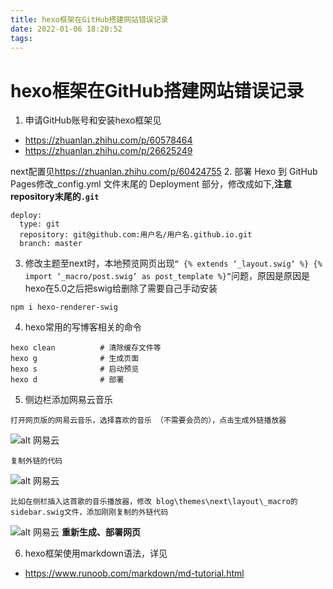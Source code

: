 ```yaml
---
title: hexo框架在GitHub搭建网站错误记录
date: 2022-01-06 18:20:52
tags:
---
```

# hexo框架在GitHub搭建网站错误记录
<!--more-->
1. 申请GitHub账号和安装hexo框架见
* https://zhuanlan.zhihu.com/p/60578464
* https://zhuanlan.zhihu.com/p/26625249

next配置见<https://zhuanlan.zhihu.com/p/60424755>
2. 部署 Hexo 到 GitHub Pages修改_config.yml 文件末尾的 Deployment 部分，修改成如下,**注意repository末尾的``.git``**
```
deploy:
  type: git
  repository: git@github.com:用户名/用户名.github.io.git
  branch: master
```
3. 修改主题至next时，本地预览网页出现``“ {% extends ‘_layout.swig‘ %} {% import ‘_macro/post.swig‘ as post_template %}“``问题，原因是原因是hexo在5.0之后把swig给删除了需要自己手动安装
```
npm i hexo-renderer-swig 
```
4. hexo常用的写博客相关的命令
```
hexo clean          # 清除缓存文件等
hexo g              # 生成页面
hexo s              # 启动预览
hexo d              # 部署
```
5. 侧边栏添加网易云音乐
```
打开网页版的网易云音乐，选择喜欢的音乐 （不需要会员的），点击生成外链播放器
``` 
![alt 网易云](https://pic2.zhimg.com/v2-fcb7d44ccdca3760c98db0d13817f2b5_r.jpg)
```
复制外链的代码
```
![alt 网易云](https://pic4.zhimg.com/v2-16eec195312cde7b1d257fac6f3c8d0b_r.jpg)
```
比如在侧栏插入这首歌的音乐播放器，修改 blog\themes\next\layout\_macro的sidebar.swig文件，添加刚刚复制的外链代码
```
![alt 网易云](https://pic4.zhimg.com/v2-03db51002497b27e4d5888e0efd577c7_r.jpg)
**重新生成、部署网页**

6. hexo框架使用markdown语法，详见
* https://www.runoob.com/markdown/md-tutorial.html

